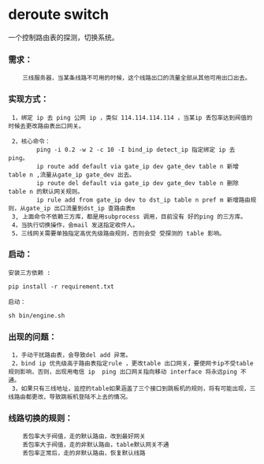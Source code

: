 # deroute switch 
一个控制路由表的探测，切换系统。

### 需求：
		三线服务器，当某条线路不可用的时候，这个线路出口的流量全部从其他可用出口出去。
### 实现方式：
     1，绑定 ip 去 ping 公网 ip ，类似 114.114.114.114 ，当某ip 丢包率达到阀值的时候去更改路由表出口网关。

     2，核心命令：
			ping -i 0.2 -w 2 -c 10 -I bind_ip detect_ip 指定绑定 ip 去 ping。 
			ip route add default via gate_ip dev gate_dev table n 新增 table n ,流量从gate_ip gate_dev 出去。
			ip route del default via gate_ip dev gate_dev table n 删除 table n 的默认网关规则。
			ip rule add from gate_ip dev to dst_ip table n pref m 新增路由规则，从gate_ip 出口流量到dst_ip 查路由表m
     3, 上面命令不依赖三方库，都是用subprocess 调用，目前没有 好的ping 的三方库。
     4，当执行切换操作，会mail 发送指定收件人。
     5，三线网关需要单独指定高优先级路由规则，否则会受 受探测的 table 影响。

### 启动：
	安装三方依赖 :
`pip install -r requirement.txt`

	启动：
`sh bin/engine.sh`
          
### 出现的问题：
     1，手动干扰路由表，会导致del add 异常。
     2，bind ip 优先级高于路由表指定rule ，更改table 出口网关，要使网卡ip不受table 规则影响，否则，出现用电信 ip  ping 出口网关指向移动 interface 将永远ping 不通。
     3，如果只有三线地址，监控的table如果涵盖了三个接口到跳板机的规则，将有可能出现，三线路由都更改，导致跳板机登陆不上去的情况。
### 线路切换的规则：
        丢包率大于阀值，走的默认路由，改到最好网关
        丢包率大于阀值，走的非默认路由，table默认网关不通
        丢包率正常后，走的非默认路由，恢复默认线路
